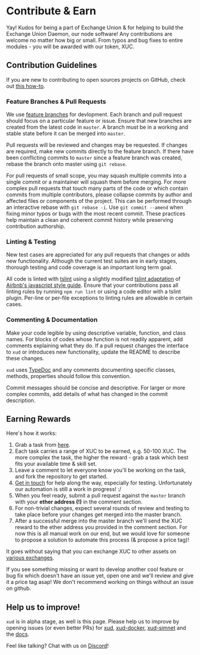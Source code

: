 # Contribute & Earn

Yay! Kudos for being a part of Exchange Union & for helping to build the Exchange Union Daemon, our node software! Any contributions are welcome no matter how big or small. From typos and bug fixes to entire modules - you will be awarded with our token, XUC.

## Contribution Guidelines

If you are new to contributing to open sources projects on GitHub, check out [this how-to](https://egghead.io/courses/how-to-contribute-to-an-open-source-project-on-github/).

### Feature Branches & Pull Requests

We use [feature branches](https://www.atlassian.com/git/tutorials/comparing-workflows/feature-branch-workflow) for devlopment. Each branch and pull request should focus on a particular feature or issue. Ensure that new branches are created from the latest code in `master`. A branch must be in a working and stable state before it can be merged into `master`.

Pull requests will be reviewed and changes may be requested. If changes are required, make new commits directly to the feature branch. If there have been conflicting commits to `master` since a feature branch was created, rebase the branch onto master using `git rebase`.

For pull requests of small scope, you may squash multiple commits into a single commit or a maintainer will squash them before merging. For more complex pull requests that touch many parts of the code or which contain commits from multiple contributors, please collapse commits by author and affected files or components of the project. This can be performed through an interactive rebase with `git rebase -i`. Use `git commit --amend` when fixing minor typos or bugs with the most recent commit. These practices help maintain a clean and coherent commit history while preserving contribution authorship.

### Linting & Testing

New test cases are appreciated for any pull requests that changes or adds new functionality. Although the current test suites are in early stages, thorough testing and code coverage is an important long term goal.

All code is linted with [tslint](https://github.com/palantir/tslint) using a slightly modified [tslint adaptation](https://github.com/progre/tslint-config-airbnb) of [Airbnb's javascript style guide](https://github.com/airbnb/javascript). Ensure that your contributions pass all linting rules by running `npm run lint` or using a code editor with a tslint plugin. Per-line or per-file exceptions to linting rules are allowable in certain cases.

### Commenting & Documentation

Make your code legible by using descriptive variable, function, and class names. For blocks of codes whose function is not readily apparent, add comments explaining what they do. If a pull request changes the interface to `xud` or introduces new functionality, update the README to describe these changes.

`xud` uses [TypeDoc](http://typedoc.org/guides/doccomments/) and any comments documenting specific classes, methods, properties should follow this convention.

Commit messages should be concise and descriptive. For larger or more complex commits, add details of what has changed in the commit description.

## Earning Rewards

Here's how it works:
1. Grab a task from [here](https://github.com/ExchangeUnion/xud/issues).
2. Each task carries a range of XUC to be earned, e.g. 50-100 XUC. The more complex the task, the higher the reward - grab a task which best fits your available time & skill set.
3. Leave a comment to let everyone know you'll be working on the task, and fork the repository to get started.
4. [Get in touch](https://gitter.im/exchangeunion/Lobby) for help along the way, especially for testing. Unfortunately our automation is still a work in progress! :/
5. When you feel ready, submit a pull request  against the `master` branch with your **ether address (!)** in the comment section.
6. For non-trivial changes, expect several rounds of review and testing to take place before your changes get merged into the master branch.
7. After a successful merge into the master branch we'll send the XUC reward to the ether address you provided in the comment section. For now this is all manual work on our end, but we would love for someone to propose a solution to automate this process (& propose a price tag)!

It goes without saying that you can exchange XUC to other assets on [various exchanges](https://www.exchangeunion.com/xuc).

If you see something missing or want to develop another cool feature or bug fix which doesn't have an issue yet, open one and we'll review and give it a price tag asap! We don't recommend working on things without an issue on github.

## Help us to improve!

`xud` is in alpha stage, as well is this page. Please help us to improve by opening issues (or even better PRs) for [xud](https://github.com/ExchangeUnion/xud/issues), [xud-docker](https://github.com/ExchangeUnion/xud-docker/issues), [xud-simnet](https://github.com/ExchangeUnion/xud-simnet/issues) and the [docs](https://github.com/ExchangeUnion/docs/issues).

Feel like talking? Chat with us on [Discord](https://discord.gg/YgDhMSn)!